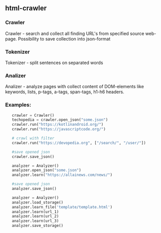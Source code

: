 ## html-crawler

### Crawler
Crawler - search and collect all finding URL's from specified source web-page. Possibility to save collection into json-format

### Tokenizer
Tokenizer - split sentences on separated words

### Analizer
Analizer - analyze pages with collect content of DOM-elements like keywords, lists, p-tags, a-tags, span-tags, h1-h6 headers.

### Examples:
```python
   crawler = Crawler()
   techopedia = crawler.open_json("some.json")
   crawler.run("https://kotlinandroid.org/")
   crawler.run("https://javascriptcode.org/")

   # crawl with filter
   crawler.run("https://devopedia.org", ["/search/", "/user/"])

   #save opened json
   crawler.save_json()
```

```python
   analyzer = Analyzer()
   analyzer.open_json("some.json")
   analyzer.learn("https://allainews.com/news/")

   #save opened json
   analyzer.save_json()
```

```python
   analyzer = Analyzer()
   analyzer.load_storage()
   analyzer.learn_file('template/template.html')
   analyzer.learn(url_1)
   analyzer.learn(url_2)
   analyzer.learn(url_3)
   analyzer.save_storage()
```
